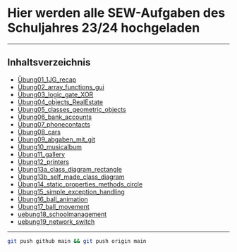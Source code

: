 
# Hier werden alle SEW-Aufgaben des Schuljahres 23/24 hochgeladen

---

## Inhaltsverzeichnis

- [Übung01_1JG_recap](uebung01_1JG_recap)
- [Übung02_array_functions_gui](uebung02_array_functions_gui)
- [Übung03_logic_gate_XOR](uebung03_logic_gate_XOR)
- [Übung04_objects_RealEstate](uebung04_objects_realEstate)
- [Übung05_classes_geometric_objects](uebung05_classes_geometric_objects)
- [Übung06_bank_accounts](uebung06_bank_accounts)
- [Übung07_phonecontacts](uebung07_phonecontacts)
- [Übung08_cars](uebung08_cars)
- [Übung09_abgaben_mit_git](uebung09_abgabe_mit_git)
- [Übung10_musicalbum](uebung10_musicalbum)
- [Übung11_gallery](uebung11_gallery)
- [Übung12_printers](uebung12_printers)
- [Übung13a_class_diagram_rectangle](uebung13a_class_diagram_rectangle)
- [Übung13b_self_made_class_diagram](uebung13b_self_made_class_diagram)
- [Übung14_static_properties_methods_circle](uebung14_static_properties_methods_circle)
- [Übung15_simple_exception_handling](uebung15_simple_exception_handling)
- [Übung16_ball_animation](uebung16_ball_animation)
- [Übung17_ball_movement](uebung17_ball_movement)
- [uebung18_schoolmanagement](uebung18_schoolmanagement)
- [uebung19_network_switch](uebung19_network_switch)

---

```Bash
git push github main && git push origin main
```
